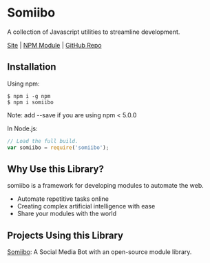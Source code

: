 # Somiibo
A collection of Javascript utilities to streamline development.

[Site](https://somiibo.com/) | [NPM Module](https://www.npmjs.com/package/somiibo) | [GitHub Repo](https://github.com/somiibo/somiibo-library)

## Installation
Using npm:
```shell
$ npm i -g npm
$ npm i somiibo
```
Note: add --save if you are using npm < 5.0.0

In Node.js:
```js
// Load the full build.
var somiibo = require('somiibo');
```

## Why Use this Library?

somiibo is a framework for developing modules to automate the web.

 * Automate repetitive tasks online
 * Creating complex artificial intelligence with ease
 * Share your modules with the world

## Projects Using this Library
[Somiibo](https://somiibo.com/): A Social Media Bot with an open-source module library.
